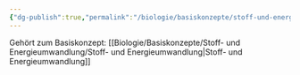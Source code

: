 ```yaml
---
{"dg-publish":true,"permalink":"/biologie/basiskonzepte/stoff-und-energieumwandlung/prinzip-der-zuweisung/"}
---
```


Gehört zum Basiskonzept: [[Biologie/Basiskonzepte/Stoff- und Energieumwandlung/Stoff- und Energieumwandlung\|Stoff- und Energieumwandlung]]